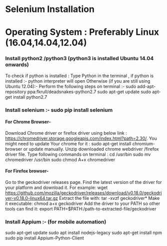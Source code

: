 # Selenium Installation

# Operating System : Preferably Linux (16.04,14.04,12.04)

### Install python2 /python3 (python3 is installed Ubuntu 14.04 onwards)
To check if python is installed :
Type Python in the terminal , 
if python is installed :- python interpreter will open
Otherwise (if you are still using Ubuntu 12.04):-
Perform the following steps on terminal :-
sudo add-apt-repository ppa:fkrull/deadsnakes-python2.7
sudo apt-get update
sudo apt-get install python2.7

### Install selenium :- sudo pip install selenium
#### For Chrome Browser-
Download Chrome driver or firefox driver using below link : https://chromedriver.storage.googleapis.com/index.html?path=2.30/.
You might need to update Your chrome for it : sudo apt-get install chromium-browser or update manually.
Unzip downloaded chrome webdriver /firefox driver file.
 Type following commands on terminal :
cd /usr/bin
sudo mv chromedriver /usr/bin
sudo chmod A+x  chromedriver
#### For Firefox browser-
Go to the geckodriver releases page. Find the latest version of the driver for your platform and download it. For example:
wget  https://github.com/mozilla/geckodriver/releases/download/v0.18.0/geckodriver-v0.18.0-linux64.tar.gz
Extract the file with:
tar -xvzf geckodriver*
Make it executable:
chmod a+x geckodriver
Add the driver to your PATH so other tools can find it:
export PATH=$PATH:/path-to-extracted-file/geckodriver

### Install Appium :-  (for mobile automation)
sudo apt-get update 
sudo apt install nodejs-legacy
sudo apt-get install npm 
sudo pip install Appium-Python-Client

